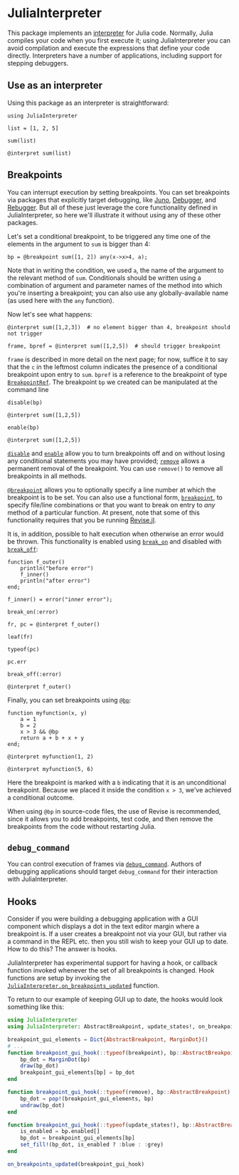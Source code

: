 # JuliaInterpreter

This package implements an [interpreter](https://en.wikipedia.org/wiki/Interpreter_(computing)) for Julia code.
Normally, Julia compiles your code when you first execute it; using JuliaInterpreter you can
avoid compilation and execute the expressions that define your code directly.
Interpreters have a number of applications, including support for stepping debuggers.

## Use as an interpreter

Using this package as an interpreter is straightforward:

```@repl index
using JuliaInterpreter

list = [1, 2, 5]

sum(list)

@interpret sum(list)
```

## Breakpoints

You can interrupt execution by setting breakpoints.
You can set breakpoints via packages that explicitly target debugging,
like [Juno](https://junolab.org/), [Debugger](https://github.com/JuliaDebug/Debugger.jl), and
[Rebugger](https://github.com/timholy/Rebugger.jl).
But all of these just leverage the core functionality defined in JuliaInterpreter,
so here we'll illustrate it without using any of these other packages.

Let's set a conditional breakpoint, to be triggered any time one of the elements in the
argument to `sum` is bigger than 4:

```@repl index
bp = @breakpoint sum([1, 2]) any(x->x>4, a);
```

Note that in writing the condition, we used `a`, the name of the argument to the relevant
method of `sum`. Conditionals should be written using a combination of argument and parameter
names of the method into which you're inserting a breakpoint; you can also use any
globally-available name (as used here with the `any` function).

Now let's see what happens:

```@repl index
@interpret sum([1,2,3])  # no element bigger than 4, breakpoint should not trigger

frame, bpref = @interpret sum([1,2,5])  # should trigger breakpoint
```

`frame` is described in more detail on the next page; for now, suffice it to say
that the `c` in the leftmost column indicates the presence of a conditional breakpoint
upon entry to `sum`. `bpref` is a reference to the breakpoint of type [`BreakpointRef`](@ref).
The breakpoint `bp` we created can be manipulated at the command line

```@repl index
disable(bp)

@interpret sum([1,2,5])

enable(bp)

@interpret sum([1,2,5])
```

[`disable`](@ref) and [`enable`](@ref) allow you to turn breakpoints off and on without losing any
conditional statements you may have provided; [`remove`](@ref) allows a permanent removal of
the breakpoint. You can use `remove()` to remove all breakpoints in all methods.

[`@breakpoint`](@ref) allows you to optionally specify a line number at which the breakpoint
is to be set. You can also use a functional form, [`breakpoint`](@ref), to specify file/line
combinations or that you want to break on entry to *any* method of a particular function.
At present, note that some of this functionality requires that you be running
[Revise.jl](https://github.com/timholy/Revise.jl).

It is, in addition, possible to halt execution when otherwise an error would be thrown.
This functionality is enabled using [`break_on`](@ref) and disabled with [`break_off`](@ref):

```@repl index
function f_outer()
    println("before error")
    f_inner()
    println("after error")
end;

f_inner() = error("inner error");

break_on(:error)

fr, pc = @interpret f_outer()

leaf(fr)

typeof(pc)

pc.err

break_off(:error)

@interpret f_outer()
```

Finally, you can set breakpoints using [`@bp`](@ref):

```@repl index
function myfunction(x, y)
    a = 1
    b = 2
    x > 3 && @bp
    return a + b + x + y
end;

@interpret myfunction(1, 2)

@interpret myfunction(5, 6)
```

Here the breakpoint is marked with a `b` indicating that it is an unconditional breakpoint.
Because we placed it inside the condition `x > 3`, we've achieved a conditional outcome.

When using `@bp` in source-code files, the use of Revise is recommended,
since it allows you to add breakpoints, test code, and then remove the breakpoints from the
code without restarting Julia.

## `debug_command`

You can control execution of frames via [`debug_command`](@ref).
Authors of debugging applications should target `debug_command` for their interaction
with JuliaInterpreter.

## Hooks
Consider if you were building a debugging application with a GUI component which displays a dot in the text editor margin where a breakpoint is.
If a user creates a breakpoint not via your GUI, but rather via a command in the REPL etc.
then you still wish to keep your GUI up to date.
How to do this? The answer is hooks.


JuliaInterpreter has experimental support for having  a hook, or callback function invoked
whenever the set of all breakpoints is changed.
Hook functions are setup by invoking the [`JuliaInterpreter.on_breakpoints_updated`](@ref) function.

To return to our example of keeping GUI up to date, the hooks would look something like this:
```julia
using JuliaInterpreter
using JuliaInterpreter: AbstractBreakpoint, update_states!, on_breakpoints_updated

breakpoint_gui_elements = Dict{AbstractBreakpoint, MarginDot}()
# ...
function breakpoint_gui_hook(::typeof(breakpoint), bp::AbstractBreakpoint)
    bp_dot = MarginDot(bp)
    draw(bp_dot)
    breakpoint_gui_elements[bp] = bp_dot
end

function breakpoint_gui_hook(::typeof(remove), bp::AbstractBreakpoint)
    bp_dot = pop!(breakpoint_gui_elements, bp)
    undraw(bp_dot)
end

function breakpoint_gui_hook(::typeof(update_states!), bp::AbstractBreakpoint)
    is_enabled = bp.enabled[]
    bp_dot = breakpoint_gui_elements[bp]
    set_fill!(bp_dot, is_enabled ? :blue : :grey)
end

on_breakpoints_updated(breakpoint_gui_hook)
```
